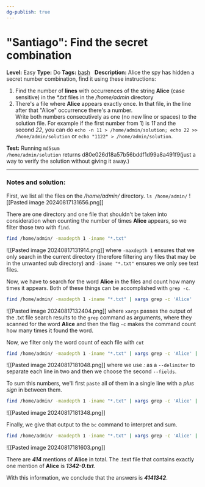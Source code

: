 ```yaml
---
dg-publish: true
---
```


# "Santiago": Find the secret combination
**Level:** Easy
**Type:** Do
**Tags:** [bash](https://sadservers.com/tag/bash)  
**Description:** Alice the spy has hidden a secret number combination, find it using these instructions:  
  
1) Find the number of **lines** with occurrences of the string **Alice** (case sensitive) in the _*.txt_ files in the _/home/admin_ directory  
2) There's a file where **Alice** appears exactly once. In that file, in the line after that "Alice" occurrence there's a number.  
Write both numbers consecutively as one (no new line or spaces) to the solution file. For example if the first number from 1) is _11_ and the second _22_, you can do `echo -n 11 > /home/admin/solution; echo 22 >> /home/admin/solution` or `echo "1122" > /home/admin/solution`.

**Test:** Running `md5sum /home/admin/solution` returns d80e026d18a57b56bddf1d99a8a491f9(just a way to verify the solution without giving it away.)

---
### Notes and solution:
First, we list all the files on the _/home/admin/_ directory.
`ls /home/admin/`
![[Pasted image 20240817131656.png]]


There are one directory and one file that shouldn't be taken into consideration when counting the number of times **Alice** appears, so we filter those two with `find`.

```bash
find /home/admin/ -maxdepth 1 -iname "*.txt"
```
![[Pasted image 20240817131914.png]]
where `-maxdepth 1` ensures that we only search in the current directory (therefore filtering any files that may be in the unwanted sub directory) and `-iname "*.txt"` ensures we only see text files.

Now, we have to search for the word **Alice** in the files and count how many times it appears. Both of these things can be accomplished with `grep -c`.

``` bash
find /home/admin/ -maxdepth 1 -iname "*.txt" | xargs grep -c 'Alice'
```
![[Pasted image 20240817132404.png]]
where `xargs` passes the output of the .txt file search results to the `grep` command as arguments, where they scanned for the word **Alice** and then the flag `-c` makes the command count how many times it found the word.

Now, we filter only the word count of each file with `cut`

```bash
find /home/admin/ -maxdepth 1 -iname "*.txt" | xargs grep -c 'Alice' | cut --delimiter ":" --fields 2
```
![[Pasted image 20240817181048.png]]
where we use _:_ as a `--delimiter` to separate each line in two and then we choose the second `--fields`.

To sum this numbers, we'll first `paste` all of them in a single line with a _plus sign_ in between them.

```bash
find /home/admin/ -maxdepth 1 -iname "*.txt" | xargs grep -c 'Alice' | cut --delimiter ":" --fields 2 | paste -sd+ -
```
![[Pasted image 20240817181348.png]]

Finally, we give that output to the `bc` command to interpret and sum.

```bash
find /home/admin/ -maxdepth 1 -iname "*.txt" | xargs grep -c 'Alice' | cut --delimiter ":" --fields 2 | paste -sd+ - | bc
```
![[Pasted image 20240817181603.png]]

There are ___414___ mentions of **Alice** in total.
The  .text file that contains exactly one mention of **Alice** is ___1342-0.txt___.

With this information, we conclude that the answers is ___4141342___.





